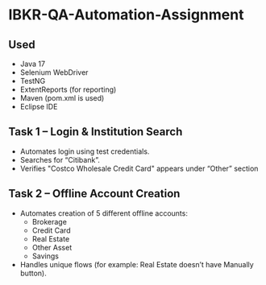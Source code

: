 
# IBKR-QA-Automation-Assignment
## Used

- Java 17
- Selenium WebDriver
- TestNG
- ExtentReports (for reporting)
- Maven (pom.xml is used)
- Eclipse IDE



##  Task 1 – Login & Institution Search

- Automates login using test credentials.
- Searches for “Citibank”.
- Verifies "Costco Wholesale Credit Card" appears under “Other” section 

##  Task 2 – Offline Account Creation

- Automates creation of 5 different offline accounts:
  - Brokerage
  - Credit Card
  - Real Estate
  - Other Asset
  - Savings
- Handles unique flows (for example: Real Estate doesn’t have Manually button).


